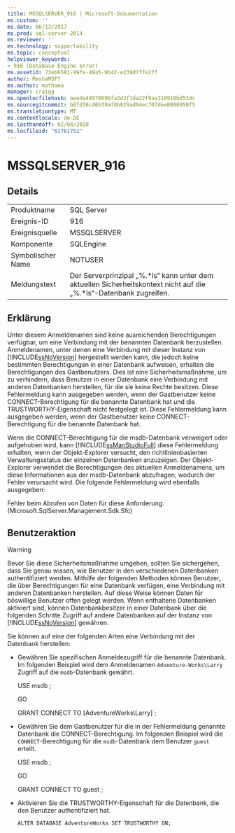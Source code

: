 ```yaml
---
title: MSSQLSERVER_916 | Microsoft-Dokumentation
ms.custom: ''
ms.date: 06/13/2017
ms.prod: sql-server-2014
ms.reviewer: ''
ms.technology: supportability
ms.topic: conceptual
helpviewer_keywords:
- 916 (Database Engine error)
ms.assetid: 73eb6581-99fe-49a5-9b42-e239d7ffe27f
author: MashaMSFT
ms.author: mathoma
manager: craigg
ms.openlocfilehash: aeeda48970696fa3d2f1da22f9aa318910bd53dc
ms.sourcegitcommit: b87d36c46b39af8b929ad94ec707dee8800950f5
ms.translationtype: MT
ms.contentlocale: de-DE
ms.lasthandoff: 02/08/2020
ms.locfileid: "62761752"
---
```

# <a name="mssqlserver_916"></a>MSSQLSERVER_916
    
## <a name="details"></a>Details  
  
|||  
|-|-|  
|Produktname|SQL Server|  
|Ereignis-ID|916|  
|Ereignisquelle|MSSQLSERVER|  
|Komponente|SQLEngine|  
|Symbolischer Name|NOTUSER|  
|Meldungstext|Der Serverprinzipal „%.*ls“ kann unter dem aktuellen Sicherheitskontext nicht auf die „%.\*ls“-Datenbank zugreifen.|  
  
## <a name="explanation"></a>Erklärung  
 Unter diesem Anmeldenamen sind keine ausreichenden Berechtigungen verfügbar, um eine Verbindung mit der benannten Datenbank herzustellen. Anmeldenamen, unter denen eine Verbindung mit dieser Instanz von [!INCLUDE[ssNoVersion](../../includes/ssnoversion-md.md)] hergestellt werden kann, die jedoch keine bestimmten Berechtigungen in einer Datenbank aufweisen, erhalten die Berechtigungen des Gastbenutzers. Dies ist eine Sicherheitsmaßnahme, um zu verhindern, dass Benutzer in einer Datenbank eine Verbindung mit anderen Datenbanken herstellen, für die sie keine Rechte besitzen. Diese Fehlermeldung kann ausgegeben werden, wenn der Gastbenutzer keine CONNECT-Berechtigung für die benannte Datenbank hat und die TRUSTWORTHY-Eigenschaft nicht festgelegt ist. Diese Fehlermeldung kann ausgegeben werden, wenn der Gastbenutzer keine CONNECT-Berechtigung für die benannte Datenbank hat.  
  
 Wenn die CONNECT-Berechtigung für die msdb-Datenbank verweigert oder aufgehoben wird, kann [!INCLUDE[ssManStudioFull](../../includes/ssmanstudiofull-md.md)] diese Fehlermeldung erhalten, wenn der Objekt-Explorer versucht, den richtlinienbasierten Verwaltungsstatus der einzelnen Datenbanken anzuzeigen. Der Objekt-Explorer verwendet die Berechtigungen des aktuellen Anmeldenamens, um diese Informationen aus der msdb-Datenbank abzufragen, wodurch der Fehler verursacht wird. Die folgende Fehlermeldung wird ebenfalls ausgegeben:  
  
 Fehler beim Abrufen von Daten für diese Anforderung. (Microsoft.SqlServer.Management.Sdk.Sfc)  
  
## <a name="user-action"></a>Benutzeraktion  
  
> [!WARNING]  
>  Bevor Sie diese Sicherheitsmaßnahme umgehen, sollten Sie sichergehen, dass Sie genau wissen, wie Benutzer in den verschiedenen Datenbanken authentifiziert werden. Mithilfe der folgenden Methoden können Benutzer, die über Berechtigungen für eine Datenbank verfügen, eine Verbindung mit anderen Datenbanken herstellen. Auf diese Weise können Daten für böswillige Benutzer offen gelegt werden. Wenn enthaltene Datenbanken aktiviert sind, können Datenbankbesitzer in einer Datenbank über die folgenden Schritte Zugriff auf andere Datenbanken auf der Instanz von [!INCLUDE[ssNoVersion](../../includes/ssnoversion-md.md)] gewähren.  
  
 Sie können auf eine der folgenden Arten eine Verbindung mit der Datenbank herstellen:  
  
-   Gewähren Sie spezifischen Anmeldezugriff für die benannte Datenbank. Im folgenden Beispiel wird dem Anmeldenamen `Adventure-Works\Larry` Zugriff auf die `msdb`-Datenbank gewährt.  
  
     USE msdb ;  
  
     GO  
  
     GRANT CONNECT TO [AdventureWorks\Larry] ;  
  
-   Gewähren Sie dem Gastbenutzer für die in der Fehlermeldung genannte Datenbank die CONNECT-Berechtigung. Im folgenden Beispiel wird die `CONNECT`-Berechtigung für die `msdb`-Datenbank dem Benutzer `guest` erteilt.  
  
     USE msdb ;  
  
     GO  
  
     GRANT CONNECT TO guest ;  
  
-   Aktivieren Sie die TRUSTWORTHY-Eigenschaft für die Datenbank, die den Benutzer authentifiziert hat.  
  
     `ALTER DATABASE AdventureWorks SET TRUSTWORTHY ON;`  
  
  
